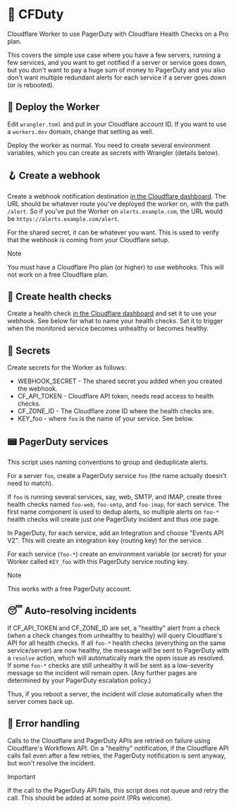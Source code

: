 # 🚨 CFDuty

Cloudflare Worker to use PagerDuty with Cloudflare Health Checks on a Pro plan.

This covers the simple use case where you have a few servers, running a few
services, and you want to get notified if a server or service goes down,
but you don't want to pay a huge sum of money to PagerDuty and you also
don't want multiple redundant alerts for each service if a server goes
down (or is rebooted).

## 🚧 Deploy the Worker

Edit `wrangler.toml` and put in your Cloudflare account ID. If you want
to use a `workers.dev` domain, change that setting as well.

Deploy the worker as normal. You need to create several environment
variables, which you can create as secrets with Wrangler (details below).

## 🪝 Create a webhook

Create a webhook notification destination [in the Cloudflare dashboard](https://dash.cloudflare.com/?to=/:account/notifications/destinations).
The URL should be whatever route you've deployed the worker on, with
the path `/alert`. So if you've put the Worker on `alerts.example.com`,
the URL would be `https://alerts.example.com/alert`.

For the shared secret, it can be whatever you want. This is used to
verify that the webhook is coming from your Cloudflare setup.

> [!NOTE]
> You must have a Cloudflare Pro plan (or higher) to use webhooks. This
> will not work on a free Cloudflare plan.

## 📣 Create health checks

Create a health check [in the Cloudflare dashboard](https://dash.cloudflare.com/?to=/:account/:zone/traffic/health-checks)
and set it to use your webhook. See below for what to name your health
checks. Set it to trigger when the monitored service becomes unhealthy
or becomes healthy.

## 🤫 Secrets

Create secrets for the Worker as follows:

- WEBHOOK_SECRET - The shared secret you added when you created the webhook.
- CF_API_TOKEN - Cloudflare API token, needs read access to health checks.
- CF_ZONE_ID - The Cloudflare zone ID where the health checks are.
- KEY_foo - where `foo` is the name of your service. See below.

## 📟 PagerDuty services

This script uses naming conventions to group and deduplicate alerts.

For a server `foo`, create a PagerDuty service `foo` (the name actually
doesn't need to match).

If `foo` is running several services, say, web, SMTP, and IMAP, create
three health checks named `foo-web`, `foo-smtp`, and `foo-imap`, for
each service. The first name component is used to dedup alerts, so
multiple alerts on `foo-*` health checks will create just one PagerDuty
incident and thus one page.

In PagerDuty, for each service, add an Integration and choose "Events API V2".
This will create an integration key (routing key) for the service.

For each service (`foo-*`) create an environment variable (or secret)
for your Worker called `KEY_foo` with this PagerDuty service routing key.

> [!NOTE]
> This works with a free PagerDuty account.

## 😴 Auto-resolving incidents

If CF_API_TOKEN and CF_ZONE_ID are set, a "healthy" alert from a check
(when a check changes from unhealthy to healthy) will query Cloudflare's
API for all health checks. If all `foo-*` health checks (everything on the
same service/server) are now healthy, the message will be sent to PagerDuty
with a `resolve` action, which will automatically mark the open issue as
resolved. If some `foo-*` checks are still unhealthy it will be sent as a
low-severity message so the incident will remain open. (Any further pages
are determined by your PagerDuty escalation policy.)

Thus, if you reboot a server, the incident will close automatically when
the server comes back up.

## 🤖 Error handling

Calls to the Cloudflare and PagerDuty APIs are retried on failure using
Cloudflare's Workflows API. On a "healthy" notification, if the Cloudflare
API calls fail even after a few retries, the PagerDuty notification is
sent anyway, but won't resolve the incident.

> [!IMPORTANT]
> If the call to the PagerDuty API fails, this script does not queue and
> retry the call. This should be added at some point (PRs welcome).

